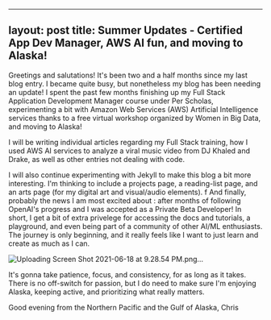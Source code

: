 
---
layout: post
title: Summer Updates - Certified App Dev Manager, AWS AI fun, and moving to Alaska! 
---

Greetings and salutations! It's been two and a half months since my last blog entry. I became quite busy, but nonetheless my blog has been needing an update! I spent the past few months finishing up my Full Stack Application Development Manager course under Per Scholas, experimenting a bit with Amazon Web Services (AWS) Artificial Intelligence services thanks to a free virtual workshop organized by Women in Big Data, and moving to Alaska!

I will be writing individual articles regarding my Full Stack training, how I used AWS AI services to analyze a viral music video from DJ Khaled and Drake, as well as other entries not dealing with code.

I will also continue experimenting with Jekyll to make this blog a bit more interesting. I'm thinking to include a projects page, a reading-list page, and an arts page (for my digital art and visual/audio elements). 
f
And finally, probably the news I am most excited about : after months of following OpenAI's progress and I was accepted as a Private Beta Developer! In short, I get a bit of extra privelege for accessing the docs and tutorials, a playground, and even being part of a community of other AI/ML enthusiasts. The journey is only beginning, and it really feels like I want to just learn and create as much as I can.

![Uploading Screen Shot 2021-06-18 at 9.28.54 PM.png…]()

It's gonna take patience, focus, and consistency, for as long as it takes. There is no off-switch for passion, but I do need to make sure I'm enjoying Alaska, keeping active, and prioritizing what really matters. 

Good evening from the Northern Pacific and the Gulf of Alaska,
Chris

